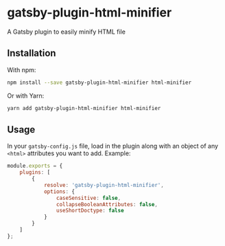 # gatsby-plugin-html-minifier

A Gatsby plugin to easily minify HTML file

## Installation

With npm:

```bash
npm install --save gatsby-plugin-html-minifier html-minifier
```

Or with Yarn:

```bash
yarn add gatsby-plugin-html-minifier html-minifier
```

## Usage

In your `gatsby-config.js` file, load in the plugin along with an object of any `<html>` attributes you want to add. Example:

```javascript
module.exports = {
    plugins: [
        {
            resolve: 'gatsby-plugin-html-minifier',
            options: {
                caseSensitive: false,
                collapseBooleanAttributes: false,
                useShortDoctype: false
            }
        }
    ]
};
```
